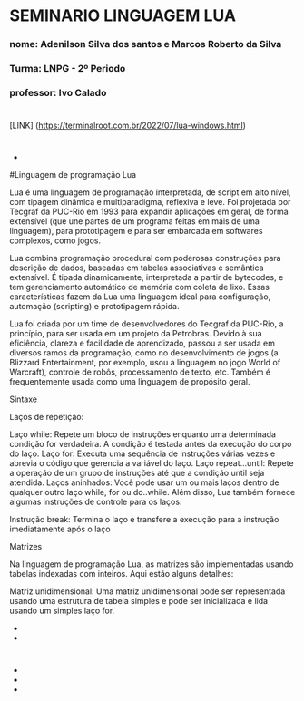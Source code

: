 # SEMINARIO LINGUAGEM LUA
### nome: Adenilson Silva dos santos e Marcos Roberto da Silva
### Turma: LNPG - 2º Periodo
### professor: Ivo Calado
#
[LINK] (https://terminalroot.com.br/2022/07/lua-windows.html)
#
*
#Linguagem de programação Lua

Lua é uma linguagem de programação interpretada, de script em alto nível, com tipagem dinâmica e multiparadigma, reflexiva e leve. Foi projetada por Tecgraf da PUC-Rio em 1993 para expandir aplicações em geral, de forma extensível (que une partes de um programa feitas em mais de uma linguagem), para prototipagem e para ser embarcada em softwares complexos, como jogos.

Lua combina programação procedural com poderosas construções para descrição de dados, baseadas em tabelas associativas e semântica extensível. É tipada dinamicamente, interpretada a partir de bytecodes, e tem gerenciamento automático de memória com coleta de lixo. Essas características fazem da Lua uma linguagem ideal para configuração, automação (scripting) e prototipagem rápida.

Lua foi criada por um time de desenvolvedores do Tecgraf da PUC-Rio, a princípio, para ser usada em um projeto da Petrobras. Devido à sua eficiência, clareza e facilidade de aprendizado, passou a ser usada em diversos ramos da programação, como no desenvolvimento de jogos (a Blizzard Entertainment, por exemplo, usou a linguagem no jogo World of Warcraft), controle de robôs, processamento de texto, etc. Também é frequentemente usada como uma linguagem de propósito geral.

Sintaxe

Laços de repetição:

Laço while: Repete um bloco de instruções enquanto uma determinada condição for verdadeira. A condição é testada antes da execução do corpo do laço.
Laço for: Executa uma sequência de instruções várias vezes e abrevia o código que gerencia a variável do laço.
Laço repeat…until: Repete a operação de um grupo de instruções até que a condição until seja atendida.
Laços aninhados: Você pode usar um ou mais laços dentro de qualquer outro laço while, for ou do..while.
Além disso, Lua também fornece algumas instruções de controle para os laços:

Instrução break: Termina o laço e transfere a execução para a instrução imediatamente após o laço

Matrizes

Na linguagem de programação Lua, as matrizes são implementadas usando tabelas indexadas com inteiros. Aqui estão alguns detalhes:

Matriz unidimensional: Uma matriz unidimensional pode ser representada usando uma estrutura de tabela simples e pode ser inicializada e lida usando um simples laço for. 

*
*
#
*
*
*
#
#


